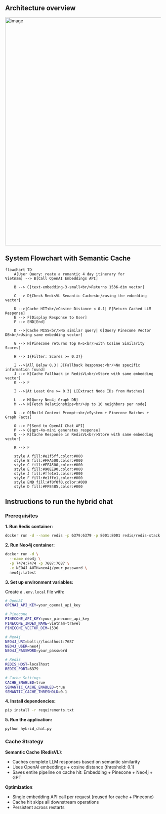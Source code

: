 ## Architecture overview

<img width="937" height="736" alt="image" src="https://github.com/user-attachments/assets/c174385c-1e5d-491b-92ff-a1bcb29361a5" />

## System Flowchart with Semantic Cache

```mermaid
flowchart TD
    A[User Query: reate a romantic 4 day itinerary for
Vietnam] --> B[Call OpenAI Embeddings API]

    B --> C[text-embedding-3-small<br/>Returns 1536-dim vector]

    C --> D{Check RedisVL Semantic Cache<br/>using the embedding vector}

    D -->|Cache HIT<br/>Cosine Distance < 0.1| E[Return Cached LLM Response]
    E --> F[Display Response to User]
    F --> END[End]

    D -->|Cache MISS<br/>No similar query| G[Query Pinecone Vector DB<br/>Using same embedding vector]

    G --> H[Pinecone returns Top K=5<br/>with Cosine Similarity Scores]

    H --> I{Filter: Scores >= 0.3?}

    I -->|All Below 0.3| J[Fallback Response:<br/>No specific information found]
    J --> K[Cache Fallback in RedisVL<br/>Store with same embedding vector]
    K --> F

    I -->|At Least One >= 0.3| L[Extract Node IDs from Matches]

    L --> M[Query Neo4j Graph DB]
    M --> N[Fetch Relationships<br/>Up to 10 neighbors per node]

    N --> O[Build Context Prompt:<br/>System + Pinecone Matches + Graph Facts]

    O --> P[Send to OpenAI Chat API]
    P --> Q[gpt-4o-mini generates response]
    Q --> R[Cache Response in RedisVL<br/>Store with same embedding vector]

    R --> F

    style A fill:#e1f5ff,color:#000
    style B fill:#FFA500,color:#000
    style C fill:#FFA500,color:#000
    style E fill:#90EE90,color:#000
    style J fill:#ffe1e1,color:#000
    style F fill:#e1ffe1,color:#000
    style END fill:#f0f0f0,color:#000
    style D fill:#FFE4B5,color:#000
```

## Instructions to run the hybrid chat

### Prerequisites

**1. Run Redis container:**

```bash
docker run -d --name redis -p 6379:6379 -p 8001:8001 redis/redis-stack:latest
```

**2. Run Neo4j container:**

```bash
docker run -d \
  --name neo4j \
  -p 7474:7474 -p 7687:7687 \
  -e NEO4J_AUTH=neo4j/your_password \
  neo4j:latest
```

**3. Set up environment variables:**

Create a `.env.local` file with:

```bash
# OpenAI
OPENAI_API_KEY=your_openai_api_key

# Pinecone
PINECONE_API_KEY=your_pinecone_api_key
PINECONE_INDEX_NAME=vietnam-travel
PINECONE_VECTOR_DIM=1536

# Neo4j
NEO4J_URI=bolt://localhost:7687
NEO4J_USER=neo4j
NEO4J_PASSWORD=your_password

# Redis
REDIS_HOST=localhost
REDIS_PORT=6379

# Cache Settings
CACHE_ENABLED=true
SEMANTIC_CACHE_ENABLED=true
SEMANTIC_CACHE_THRESHOLD=0.1
```

**4. Install dependencies:**

```bash
pip install -r requirements.txt
```

**5. Run the application:**

```bash
python hybrid_chat.py
```

### Cache Strategy

**Semantic Cache (RedisVL)**:

- Caches complete LLM responses based on semantic similarity
- Uses OpenAI embeddings + cosine distance (threshold: 0.1)
- Saves entire pipeline on cache hit: Embedding + Pinecone + Neo4j + GPT

**Optimization**:

- Single embedding API call per request (reused for cache + Pinecone)
- Cache hit skips all downstream operations
- Persistent across restarts
